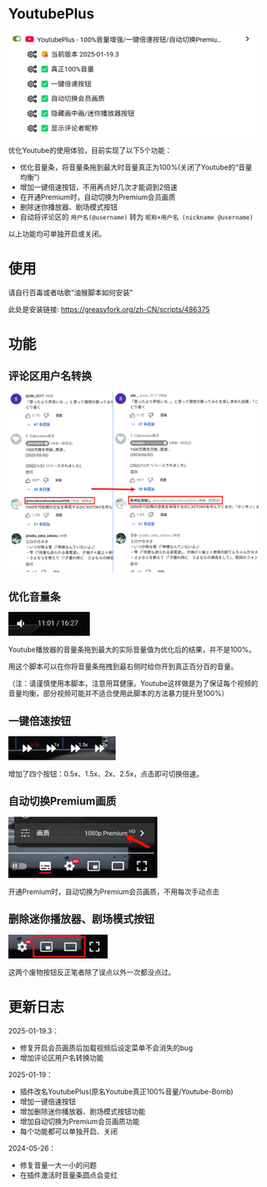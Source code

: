 # YoutubePlus
<img src="imgs/img.webp" alt="评论区用户名转换" width="500">

优化Youtube的使用体验，目前实现了以下5个功能：
- 优化音量条，将音量条拖到最大时音量真正为100%(关闭了Youtube的“音量均衡”)
- 增加一键倍速按钮，不用再点好几次才能调到2倍速
- 在开通Premium时，自动切换为Premium会员画质
- 删除迷你播放器、剧场模式按钮
- 自动将评论区的 `用户名(@username)` 转为 `昵称+用户名 (nickname @username)`

以上功能均可单独开启或关闭。

# 使用
请自行百毒或者咕歌“油猴脚本如何安装”

此处是安装链接: https://greasyfork.org/zh-CN/scripts/486375

# 功能
## 评论区用户名转换
<img src="imgs/showNickname.webp" alt="评论区用户名转换" width="700">

## 优化音量条
<img src="imgs/maxVolume.gif" alt="优化音量条" height="48">

Youtube播放器的音量条拖到最大的实际音量值为优化后的结果，并不是100%。

用这个脚本可以在你将音量条拖拽到最右侧时给你开到真正百分百的音量。

（注：请谨慎使用本脚本，注意用耳健康。Youtube这样做是为了保证每个视频的音量均衡，部分视频可能并不适合使用此脚本的方法暴力提升至100%）

## 一键倍速按钮
<img src="imgs/speedButton.gif" alt="一键倍速按钮" height="48">

增加了四个按钮：0.5x、1.5x、2x、2.5x，点击即可切换倍速。

## 自动切换Premium画质
<img src="imgs/premiumQuality.webp" alt="自动切换Premium画质" width="300">

开通Premium时，自动切换为Premium会员画质，不用每次手动点击

## 删除迷你播放器、剧场模式按钮
<img src="imgs/removePiP.webp" alt="删除迷你播放器、剧场模式按钮" height="48">

这两个废物按钮反正笔者除了误点以外一次都没点过。

# 更新日志
2025-01-19.3：
- 修复开启会员画质后加载视频后设定菜单不会消失的bug
- 增加评论区用户名转换功能

2025-01-19：
- 插件改名YoutubePlus(原名Youtube真正100%音量/Youtube-Bomb)
- 增加一键倍速按钮
- 增加删除迷你播放器、剧场模式按钮功能
- 增加自动切换为Premium会员画质功能
- 每个功能都可以单独开启、关闭

2024-05-26：
- 修复音量一大一小的问题
- 在插件激活时音量条圆点会变红